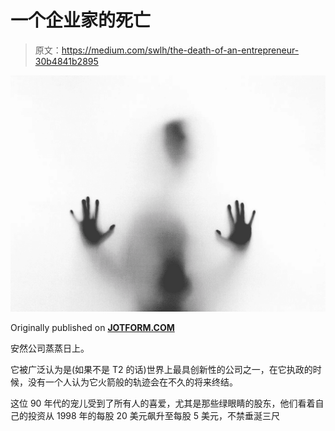 # 一个企业家的死亡

> 原文：<https://medium.com/swlh/the-death-of-an-entrepreneur-30b4841b2895>

![](img/cdfc13957c95a4aa14b26abb120009cc.png)

Originally published on [**JOTFORM.COM**](http://jotform.com)

安然公司蒸蒸日上。

它被广泛认为是(如果不是 T2 的话)世界上最具创新性的公司之一，在它执政的时候，没有一个人认为它火箭般的轨迹会在不久的将来终结。

这位 90 年代的宠儿受到了所有人的喜爱，尤其是那些绿眼睛的股东，他们看着自己的投资从 1998 年的每股 20 美元飙升至每股 5 美元，不禁垂涎三尺